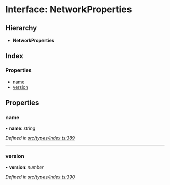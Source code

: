 # Interface: NetworkProperties

## Hierarchy

* **NetworkProperties**

## Index

### Properties

* [name](networkproperties.md#name)
* [version](networkproperties.md#version)

## Properties

###  name

• **name**: *string*

*Defined in [src/types/index.ts:389](https://github.com/PolymathNetwork/polymesh-sdk/blob/a6abd82/src/types/index.ts#L389)*

___

###  version

• **version**: *number*

*Defined in [src/types/index.ts:390](https://github.com/PolymathNetwork/polymesh-sdk/blob/a6abd82/src/types/index.ts#L390)*
